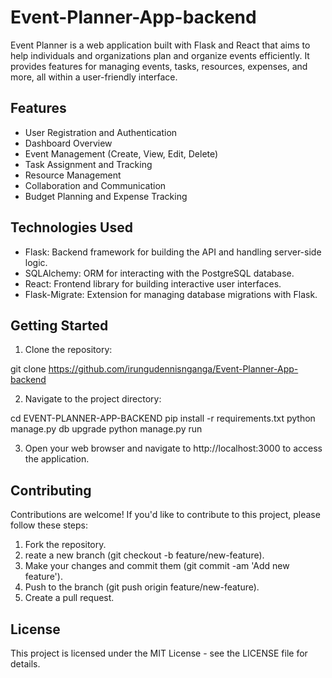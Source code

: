 # Event-Planner-App-backend
Event Planner is a web application built with Flask and React that aims to help individuals and organizations plan and organize events efficiently. It provides features for managing events, tasks, resources, expenses, and more, all within a user-friendly interface.

## Features

- User Registration and Authentication
- Dashboard Overview
- Event Management (Create, View, Edit, Delete)
- Task Assignment and Tracking
- Resource Management
- Collaboration and Communication
- Budget Planning and Expense Tracking

## Technologies Used

- Flask: Backend framework for building the API and handling server-side logic.
- SQLAlchemy: ORM for interacting with the PostgreSQL database.
- React: Frontend library for building interactive user interfaces.
- Flask-Migrate: Extension for managing database migrations with Flask.

## Getting Started

1. Clone the repository:

git clone https://github.com/irungudennisnganga/Event-Planner-App-backend
 
2. Navigate to the project directory:

cd EVENT-PLANNER-APP-BACKEND
pip install -r requirements.txt
python manage.py db upgrade
python manage.py run

3. Open your web browser and navigate to http://localhost:3000 to access the application.


## Contributing
Contributions are welcome! If you'd like to contribute to this project, please follow these steps:

1. Fork the repository.
2. reate a new branch (git checkout -b feature/new-feature).
3. Make your changes and commit them (git commit -am 'Add new feature').
4. Push to the branch (git push origin feature/new-feature).
5. Create a pull request.

## License
This project is licensed under the MIT License - see the LICENSE file for details.